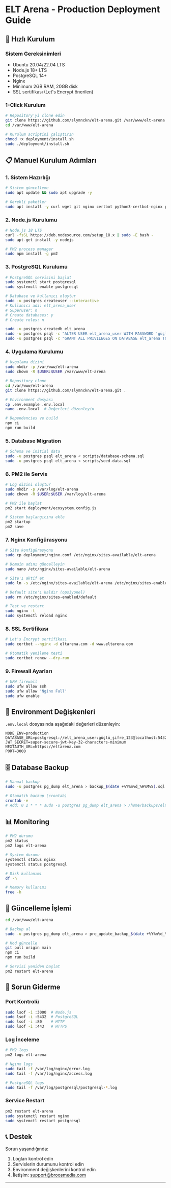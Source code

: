 # ELT Arena - Production Deployment Guide

## 🚀 Hızlı Kurulum

### Sistem Gereksinimleri
- Ubuntu 20.04/22.04 LTS
- Node.js 18+ LTS
- PostgreSQL 14+
- Nginx
- Minimum 2GB RAM, 20GB disk
- SSL sertifikası (Let's Encrypt önerilen)

### 1-Click Kurulum
```bash
# Repository'yi clone edin
git clone https://github.com/slymnckn/elt-arena.git /var/www/elt-arena
cd /var/www/elt-arena

# Kurulum scriptini çalıştırın
chmod +x deployment/install.sh
sudo ./deployment/install.sh
```

## 📋 Manuel Kurulum Adımları

### 1. Sistem Hazırlığı
```bash
# Sistem güncelleme
sudo apt update && sudo apt upgrade -y

# Gerekli paketler
sudo apt install -y curl wget git nginx certbot python3-certbot-nginx postgresql postgresql-contrib
```

### 2. Node.js Kurulumu
```bash
# Node.js 18 LTS
curl -fsSL https://deb.nodesource.com/setup_18.x | sudo -E bash -
sudo apt-get install -y nodejs

# PM2 process manager
sudo npm install -g pm2
```

### 3. PostgreSQL Kurulumu
```bash
# PostgreSQL servisini başlat
sudo systemctl start postgresql
sudo systemctl enable postgresql

# Database ve kullanıcı oluştur
sudo -u postgres createuser --interactive
# Kullanıcı adı: elt_arena_user
# Superuser: n
# Create databases: y
# Create roles: n

sudo -u postgres createdb elt_arena
sudo -u postgres psql -c "ALTER USER elt_arena_user WITH PASSWORD 'güçlü_şifre_123';"
sudo -u postgres psql -c "GRANT ALL PRIVILEGES ON DATABASE elt_arena TO elt_arena_user;"
```

### 4. Uygulama Kurulumu
```bash
# Uygulama dizini
sudo mkdir -p /var/www/elt-arena
sudo chown -R $USER:$USER /var/www/elt-arena

# Repository clone
cd /var/www/elt-arena
git clone https://github.com/slymnckn/elt-arena.git .

# Environment dosyası
cp .env.example .env.local
nano .env.local  # Değerleri düzenleyin

# Dependencies ve build
npm ci
npm run build
```

### 5. Database Migration
```bash
# Schema ve initial data
sudo -u postgres psql elt_arena < scripts/database-schema.sql
sudo -u postgres psql elt_arena < scripts/seed-data.sql
```

### 6. PM2 ile Servis
```bash
# Log dizini oluştur
sudo mkdir -p /var/log/elt-arena
sudo chown -R $USER:$USER /var/log/elt-arena

# PM2 ile başlat
pm2 start deployment/ecosystem.config.js

# Sistem başlangıcına ekle
pm2 startup
pm2 save
```

### 7. Nginx Konfigürasyonu
```bash
# Site konfigürasyonu
sudo cp deployment/nginx.conf /etc/nginx/sites-available/elt-arena

# Domain adını güncelleyin
sudo nano /etc/nginx/sites-available/elt-arena

# Site'ı aktif et
sudo ln -s /etc/nginx/sites-available/elt-arena /etc/nginx/sites-enabled/

# Default site'ı kaldır (opsiyonel)
sudo rm /etc/nginx/sites-enabled/default

# Test ve restart
sudo nginx -t
sudo systemctl reload nginx
```

### 8. SSL Sertifikası
```bash
# Let's Encrypt sertifikası
sudo certbot --nginx -d eltarena.com -d www.eltarena.com

# Otomatik yenileme testi
sudo certbot renew --dry-run
```

### 9. Firewall Ayarları
```bash
# UFW firewall
sudo ufw allow ssh
sudo ufw allow 'Nginx Full'
sudo ufw enable
```

## 🔧 Environment Değişkenleri

`.env.local` dosyasında aşağıdaki değerleri düzenleyin:

```env
NODE_ENV=production
DATABASE_URL=postgresql://elt_arena_user:güçlü_şifre_123@localhost:5432/elt_arena
JWT_SECRET=super-secure-jwt-key-32-characters-minimum
NEXTAUTH_URL=https://eltarena.com
PORT=3000
```

## 🗄️ Database Backup

```bash
# Manual backup
sudo -u postgres pg_dump elt_arena > backup_$(date +%Y%m%d_%H%M%S).sql

# Otomatik backup (crontab)
crontab -e
# Add: 0 2 * * * sudo -u postgres pg_dump elt_arena > /home/backups/elt_arena_$(date +\%Y\%m\%d).sql
```

## 📊 Monitoring

```bash
# PM2 durumu
pm2 status
pm2 logs elt-arena

# System durumu
systemctl status nginx
systemctl status postgresql

# Disk kullanımı
df -h

# Memory kullanımı
free -h
```

## 🔄 Güncelleme İşlemi

```bash
cd /var/www/elt-arena

# Backup al
sudo -u postgres pg_dump elt_arena > pre_update_backup_$(date +%Y%m%d_%H%M%S).sql

# Kod güncelle
git pull origin main
npm ci
npm run build

# Servisi yeniden başlat
pm2 restart elt-arena
```

## 🚨 Sorun Giderme

### Port Kontrolü
```bash
sudo lsof -i :3000  # Node.js
sudo lsof -i :5432  # PostgreSQL
sudo lsof -i :80    # HTTP
sudo lsof -i :443   # HTTPS
```

### Log İnceleme
```bash
# PM2 logs
pm2 logs elt-arena

# Nginx logs
sudo tail -f /var/log/nginx/error.log
sudo tail -f /var/log/nginx/access.log

# PostgreSQL logs
sudo tail -f /var/log/postgresql/postgresql-*.log
```

### Service Restart
```bash
pm2 restart elt-arena
sudo systemctl restart nginx
sudo systemctl restart postgresql
```

## 📞 Destek

Sorun yaşandığında:
1. Logları kontrol edin
2. Servislerin durumunu kontrol edin  
3. Environment değişkenlerini kontrol edin
4. İletişim: support@broosmedia.com

---


